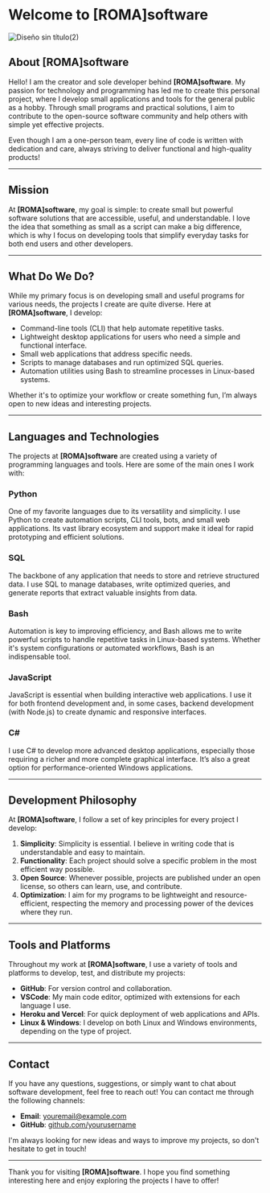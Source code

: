 # Welcome to [ROMA]software
![Diseño sin título(2)](https://github.com/user-attachments/assets/2b26e880-1696-4300-b814-69050bb75702)

## About [ROMA]software
Hello! I am the creator and sole developer behind **[ROMA]software**. My passion for technology and programming has led me to create this personal project, where I develop small applications and tools for the general public as a hobby. Through small programs and practical solutions, I aim to contribute to the open-source software community and help others with simple yet effective projects.

Even though I am a one-person team, every line of code is written with dedication and care, always striving to deliver functional and high-quality products!

---

## Mission
At **[ROMA]software**, my goal is simple: to create small but powerful software solutions that are accessible, useful, and understandable. I love the idea that something as small as a script can make a big difference, which is why I focus on developing tools that simplify everyday tasks for both end users and other developers.

---

## What Do We Do?
While my primary focus is on developing small and useful programs for various needs, the projects I create are quite diverse. Here at **[ROMA]software**, I develop:

- Command-line tools (CLI) that help automate repetitive tasks.
- Lightweight desktop applications for users who need a simple and functional interface.
- Small web applications that address specific needs.
- Scripts to manage databases and run optimized SQL queries.
- Automation utilities using Bash to streamline processes in Linux-based systems.

Whether it's to optimize your workflow or create something fun, I’m always open to new ideas and interesting projects.

---

## Languages and Technologies
The projects at **[ROMA]software** are created using a variety of programming languages and tools. Here are some of the main ones I work with:

### Python
One of my favorite languages due to its versatility and simplicity. I use Python to create automation scripts, CLI tools, bots, and small web applications. Its vast library ecosystem and support make it ideal for rapid prototyping and efficient solutions.

### SQL
The backbone of any application that needs to store and retrieve structured data. I use SQL to manage databases, write optimized queries, and generate reports that extract valuable insights from data.

### Bash
Automation is key to improving efficiency, and Bash allows me to write powerful scripts to handle repetitive tasks in Linux-based systems. Whether it's system configurations or automated workflows, Bash is an indispensable tool.

### JavaScript
JavaScript is essential when building interactive web applications. I use it for both frontend development and, in some cases, backend development (with Node.js) to create dynamic and responsive interfaces.

### C#
I use C# to develop more advanced desktop applications, especially those requiring a richer and more complete graphical interface. It’s also a great option for performance-oriented Windows applications.

---

## Development Philosophy
At **[ROMA]software**, I follow a set of key principles for every project I develop:

1. **Simplicity**: Simplicity is essential. I believe in writing code that is understandable and easy to maintain.
2. **Functionality**: Each project should solve a specific problem in the most efficient way possible.
3. **Open Source**: Whenever possible, projects are published under an open license, so others can learn, use, and contribute.
4. **Optimization**: I aim for my programs to be lightweight and resource-efficient, respecting the memory and processing power of the devices where they run.

---

## Tools and Platforms
Throughout my work at **[ROMA]software**, I use a variety of tools and platforms to develop, test, and distribute my projects:

- **GitHub**: For version control and collaboration.
- **VSCode**: My main code editor, optimized with extensions for each language I use.
- **Heroku and Vercel**: For quick deployment of web applications and APIs.
- **Linux & Windows**: I develop on both Linux and Windows environments, depending on the type of project.

---

## Contact
If you have any questions, suggestions, or simply want to chat about software development, feel free to reach out! You can contact me through the following channels:

- **Email**: [youremail@example.com](mailto:youremail@example.com)
- **GitHub**: [github.com/yourusername](https://github.com/yourusername)

I'm always looking for new ideas and ways to improve my projects, so don't hesitate to get in touch!

---

Thank you for visiting **[ROMA]software**. I hope you find something interesting here and enjoy exploring the projects I have to offer!
